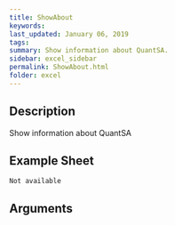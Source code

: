 ```yaml
---
title: ShowAbout
keywords:
last_updated: January 06, 2019
tags:
summary: Show information about QuantSA.
sidebar: excel_sidebar
permalink: ShowAbout.html
folder: excel
---
```


## Description
Show information about QuantSA

<!--HUMAN EDIT START-->

<!--## Details-->

<!--HUMAN EDIT END-->

## Example Sheet

    Not available

## Arguments


<!--HUMAN EDIT START-->

<!--## Validation-->

<!--HUMAN EDIT END-->

